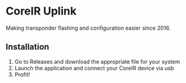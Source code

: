 # CoreIR Uplink

Making transponder flashing and configuration easier since 2016.

## Installation

1. Go to Releases and download the appropriate file for your system
2. Launch the application and connect your CoreIR device via usb
3. Profit!
